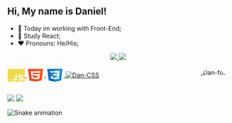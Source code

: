 ## Hi, My name is Daniel!
- 🚀 Today im working with Front-End;
- 📕 Study React;
- ❤️ Pronouns: He/His; 

<div align="center">
  <a href="https://github.com/hirokirigaya">
  <img height="150em" src="https://github-readme-stats.vercel.app/api?username=hirokirigaya&show_icons=true&theme=dark&include_all_commits=true&count_private=true"/>
  <img height="150em" src="https://github-readme-stats.vercel.app/api/top-langs/?username=hirokirigaya&layout=compact&langs_count=7&theme=dark"/>
</div>
 
 <div style="display: inline_block"><br>
  <img align="center" alt="Dan-Js" height="30" width="40" src="https://raw.githubusercontent.com/devicons/devicon/master/icons/javascript/javascript-plain.svg">
  <img align="center" alt="Dan-HTML" height="30" width="40" src="https://raw.githubusercontent.com/devicons/devicon/master/icons/html5/html5-original.svg">
  <img align="center" alt="Dan-CSS" height="30" width="40" src="https://raw.githubusercontent.com/devicons/devicon/master/icons/css3/css3-original.svg">
  <img align="center" alt="Dan-CSS" height="30" width="40" src="https://cdn.jsdelivr.net/gh/devicons/devicon/icons/react/react-original.svg" />
     <img align="right" alt="Dan-foto" height="150" style="border-radius:50px;" src="https://media-exp1.licdn.com/dms/image/C4E03AQGeU_I2RRT9ZQ/profile-displayphoto-shrink_200_200/0/1644350092007?e=1652313600&v=beta&t=-5FTV00J5xiJ9feIirIlOQ2AB3aIJH6CYL_enYVna-M">
</div>
  
  ##
  <div>
  <a href = "mailto:privz286@gmail.com"><img src="https://img.shields.io/badge/-Gmail-%23333?style=for-the-badge&logo=gmail&logoColor=white" target="_blank"></a>
  <a href="https://www.linkedin.com/in/daniel-junio-0832481bb/" target="_blank"><img src="https://img.shields.io/badge/-LinkedIn-%230077B5?style=for-the-badge&logo=linkedin&logoColor=white" target="_blank"></a> 
  </div>
  
![Snake animation](https://github.com/hirokirigaya/hirokirigaya/blob/output/github-contribution-grid-snake.svg)
